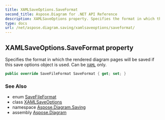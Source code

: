 ```yaml
---
title: XAMLSaveOptions.SaveFormat
second_title: Aspose.Diagram for .NET API Reference
description: XAMLSaveOptions property. Specifies the format in which the rendered diagram pages will be saved if this save options object is used. Can be XAML only
type: docs
url: /net/aspose.diagram.saving/xamlsaveoptions/saveformat/
---
```

## XAMLSaveOptions.SaveFormat property

Specifies the format in which the rendered diagram pages will be saved if this save options object is used. Can be [`XAML`](../../../aspose.diagram/savefileformat/) only.

```csharp
public override SaveFileFormat SaveFormat { get; set; }
```

### See Also

* enum [SaveFileFormat](../../../aspose.diagram/savefileformat/)
* class [XAMLSaveOptions](../)
* namespace [Aspose.Diagram.Saving](../../xamlsaveoptions/)
* assembly [Aspose.Diagram](../../../)


